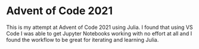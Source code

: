 # Advent of Code 2021

This is my attempt at Advent of Code 2021 using Julia. 
I found that using VS Code I was able to get Jupyter Notebooks working with no effort at all and I found the workflow to be great for iterating and learning Julia.
